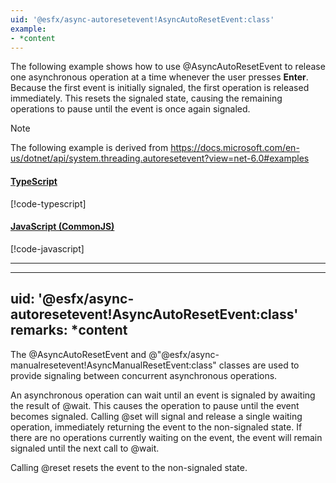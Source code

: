 ```yaml
---
uid: '@esfx/async-autoresetevent!AsyncAutoResetEvent:class'
example:
- *content
---
```


The following example shows how to use @AsyncAutoResetEvent to release one asynchronous operation at a time whenever the user presses **Enter**.
Because the first event is initially signaled, the first operation is released immediately. This resets the signaled state, causing the remaining operations to pause until the event is once again signaled.

> [!NOTE]
> The following example is derived from https://docs.microsoft.com/en-us/dotnet/api/system.threading.autoresetevent?view=net-6.0#examples

#### [TypeScript](#tab/ts)
[!code-typescript[](../examples/AsyncAutoResetEvent.ts)]
#### [JavaScript (CommonJS)](#tab/js)
[!code-javascript[](../examples/AsyncAutoResetEvent.js)]
***

---
uid: '@esfx/async-autoresetevent!AsyncAutoResetEvent:class'
remarks: *content
---

The @AsyncAutoResetEvent and @"@esfx/async-manualresetevent!AsyncManualResetEvent:class" classes are used to provide signaling between concurrent asynchronous operations.

An asynchronous operation can wait until an event is signaled by awaiting the result of @wait. This causes the operation to pause until the event
becomes signaled. Calling @set will signal and release a single waiting operation, immediately returning the event to the non-signaled state. If 
there are no operations currently waiting on the event, the event will remain signaled until the next call to @wait.

Calling @reset resets the event to the non-signaled state.
